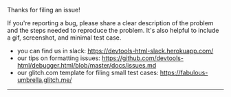 Thanks for filing an issue! 

If you're reporting a bug, please share a clear description of the problem and the steps needed to reproduce the problem.  It's also helpful to include a gif, screenshot, and minimal test case.

* you can find us in slack: https://devtools-html-slack.herokuapp.com/
* our tips on formatting issues: https://github.com/devtools-html/debugger.html/blob/master/docs/issues.md
* our glitch.com template for filing small test cases: https://fabulous-umbrella.glitch.me/

-----------------------------------------------

